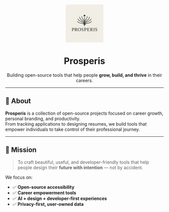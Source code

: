 <!-- Organization Profile for GitHub: Prosperis -->

<p align="center">
  <img src="https://github.com/Prosperis/.github/blob/main/profile/logo.png" alt="Prosperis Logo" width="120"/>
</p>

<h1 align="center">Prosperis</h1>

<p align="center">
  Building open-source tools that help people <strong>grow, build, and thrive</strong> in their careers.  
</p>

---

## 🌱 About

**Prosperis** is a collection of open-source projects focused on career growth, personal branding, and productivity.  
From tracking applications to designing resumes, we build tools that empower individuals to take control of their professional journey.

---

## 🎯 Mission

> To craft beautiful, useful, and developer-friendly tools that help people design their **future with intention** — not by accident.

We focus on:
- ✅ **Open-source accessibility**
- ✅ **Career empowerment tools**
- ✅ **AI + design + developer-first experiences**
- ✅ **Privacy-first, user-owned data**
